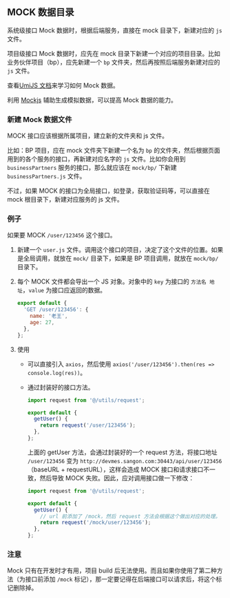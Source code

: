 ## MOCK 数据目录

系统级接口 Mock 数据时，根据后端服务，直接在 mock 目录下，新建对应的 `js` 文件。

项目级接口 Mock 数据时，应先在 mock 目录下新建一个对应的项目目录。比如 业务伙伴项目（bp），应先新建一个 `bp` 文件夹，然后再按照后端服务新建对应的 `js` 文件。

查看[UmiJS 文档](https://umijs.org/zh-CN/docs/mock)来学习如何 Mock 数据。

利用 [Mockjs](http://mockjs.com/) 辅助生成模拟数据，可以提高 Mock 数据的能力。

### 新建 Mock 数据文件

MOCK 接口应该根据所属项目，建立新的文件夹和 js 文件。

比如：BP 项目，应在 mock 文件夹下新建一个名为 `bp` 的文件夹，然后根据页面用到的各个服务的接口，再新建对应名字的 `js` 文件。比如你会用到 `businessPartners` 服务的接口，那么就应该在 `mock/bp/` 下新建 `businessPartners.js` 文件。

不过，如果 MOCK 的接口为全局接口，如登录，获取验证码等，可以直接在 mock 根目录下，新建对应服务的 js 文件。

### 例子

如果要 MOCK `/user/123456` 这个接口。

1. 新建一个 `user.js` 文件。调用这个接口的项目，决定了这个文件的位置。如果是全局调用，就放在 `mock/` 目录下，如果是 BP 项目调用，就放在 `mock/bp/` 目录下。
2. 每个 MOCK 文件都会导出一个 JS 对象。对象中的 `key` 为接口的 `方法名 地址`，`value` 为接口应返回的数据。
   ```js
   export default {
     'GET /user/123456': {
       name: '老王',
       age: 27,
     },
   };
   ```
3. 使用

   - 可以直接引入 `axios`，然后使用 `axios('/user/123456').then(res => console.log(res))`。
   - 通过封装好的接口方法。

     ```js
     import request from '@/utils/request';

     export default {
       getUser() {
         return request('/user/123456');
       },
     };
     ```

     上面的 getUser 方法，会通过封装好的一个 request 方法，将接口地址 `/user/123456` 变为 `http://devmes.sangon.com:30443/api/user/123456`（baseURL + requestURL），这样会造成 MOCK 接口和请求接口不一致，然后导致 MOCK 失败。因此，应对调用接口做一下修改：

     ```js
     import request from '@/utils/request';

     export default {
       getUser() {
         // url 前添加了 /mock，然后 request 方法会根据这个做出对应的处理。
         return request('/mock/user/123456');
       },
     };
     ```

### 注意

Mock 只有在开发时才有用，项目 build 后无法使用。而且如果你使用了第二种方法（为接口前添加 `/mock` 标记），那一定要记得在后端接口可以请求后，将这个标记删除掉。
